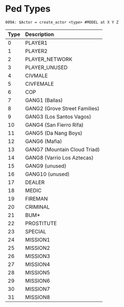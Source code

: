 # Ped Types

```text
009A: $Actor = create_actor <type> #MODEL at X Y Z 
```

| Type | Description |
| :--- | :--- |
| 0 | PLAYER1 |
| 1 | PLAYER2 |
| 2 | PLAYER\_NETWORK |
| 3 | PLAYER\_UNUSED |
| 4 | CIVMALE |
| 5 | CIVFEMALE |
| 6 | COP |
| 7 | GANG1 \(Ballas\) |
| 8 | GANG2 \(Grove Street Families\) |
| 9 | GANG3 \(Los Santos Vagos\) |
| 10 | GANG4 \(San Fierro Rifa\) |
| 11 | GANG5 \(Da Nang Boys\) |
| 12 | GANG6 \(Mafia\) |
| 13 | GANG7 \(Mountain Cloud Triad\) |
| 14 | GANG8 \(Varrio Los Aztecas\) |
| 15 | GANG9 \(unused\) |
| 16 | GANG10 \(unused\) |
| 17 | DEALER |
| 18 | MEDIC |
| 19 | FIREMAN |
| 20 | CRIMINAL |
| 21 | BUM\* |
| 22 | PROSTITUTE |
| 23 | SPECIAL |
| 24 | MISSION1 |
| 25 | MISSION2 |
| 26 | MISSION3 |
| 27 | MISSION4 |
| 28 | MISSION5 |
| 29 | MISSION6 |
| 30 | MISSION7 |
| 31 | MISSION8 |

